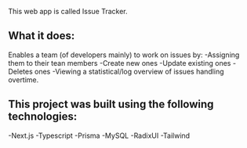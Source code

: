 This web app is called Issue Tracker.

## What it does:
Enables a team (of developers mainly) to work on issues by:
-Assigning them to their tean members
-Create new ones
-Update existing ones
-Deletes ones
-Viewing a statistical/log overview of issues handling overtime.

## This project was built using the following technologies:
-Next.js
-Typescript
-Prisma
-MySQL
-RadixUI
-Tailwind


